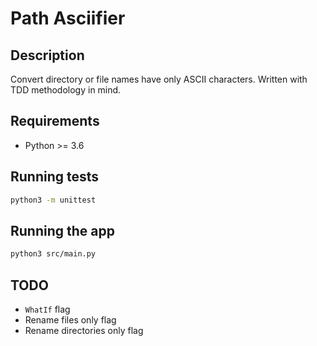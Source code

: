 # Path Asciifier

## Description

Convert directory or file names have only ASCII characters. Written with TDD methodology in mind.

## Requirements

- Python >= 3.6

## Running tests

```sh
python3 -m unittest
```

## Running the app

```sh
python3 src/main.py
```

## TODO

- `WhatIf` flag
- Rename files only flag
- Rename directories only flag
